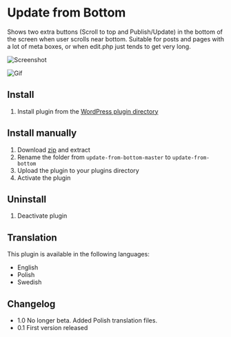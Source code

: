 # Update from Bottom

Shows two extra buttons (Scroll to top and Publish/Update) in the bottom of the screen when user scrolls near bottom. Suitable for posts and pages with a lot of meta boxes, or when edit.php just tends to get very long.

![Screenshot](https://dl.dropboxusercontent.com/u/1162759/update-from-bottom.png)

![Gif](https://dl.dropboxusercontent.com/u/1162759/update-from-bottom.gif)

## Install
1. Install plugin from the [WordPress plugin directory](http://wordpress.org/plugins/update-from-bottom/)

## Install manually
1. Download [zip](https://github.com/urre/update-from-bottom/archive/master.zip) and extract
2. Rename the folder from `update-from-bottom-master` to `update-from-bottom`
3. Upload the plugin to your plugins directory
4. Activate the plugin

## Uninstall
1. Deactivate plugin

## Translation

This plugin is available in the following languages:

+ English
+ Polish
+ Swedish

## Changelog

+ 1.0 No longer beta. Added Polish translation files.
+ 0.1 First version released